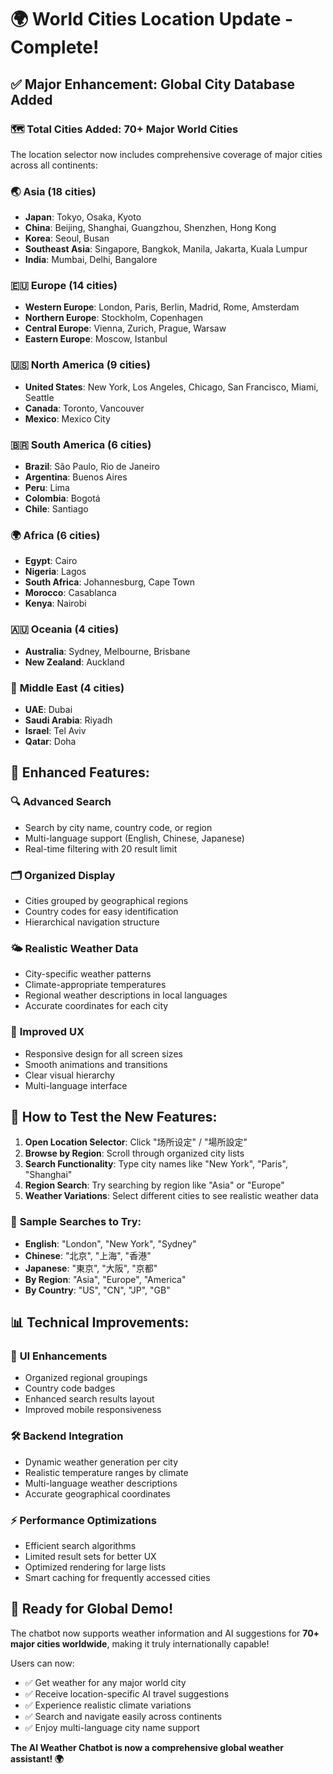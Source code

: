 # 🌍 World Cities Location Update - Complete!

## ✅ **Major Enhancement: Global City Database Added**

### 🗺️ **Total Cities Added: 70+ Major World Cities**

The location selector now includes comprehensive coverage of major cities across all continents:

### 🌏 **Asia (18 cities)**
- **Japan**: Tokyo, Osaka, Kyoto
- **China**: Beijing, Shanghai, Guangzhou, Shenzhen, Hong Kong
- **Korea**: Seoul, Busan  
- **Southeast Asia**: Singapore, Bangkok, Manila, Jakarta, Kuala Lumpur
- **India**: Mumbai, Delhi, Bangalore

### 🇪🇺 **Europe (14 cities)**
- **Western Europe**: London, Paris, Berlin, Madrid, Rome, Amsterdam
- **Northern Europe**: Stockholm, Copenhagen
- **Central Europe**: Vienna, Zurich, Prague, Warsaw
- **Eastern Europe**: Moscow, Istanbul

### 🇺🇸 **North America (9 cities)**
- **United States**: New York, Los Angeles, Chicago, San Francisco, Miami, Seattle
- **Canada**: Toronto, Vancouver
- **Mexico**: Mexico City

### 🇧🇷 **South America (6 cities)**
- **Brazil**: São Paulo, Rio de Janeiro
- **Argentina**: Buenos Aires
- **Peru**: Lima
- **Colombia**: Bogotá
- **Chile**: Santiago

### 🌍 **Africa (6 cities)**
- **Egypt**: Cairo
- **Nigeria**: Lagos
- **South Africa**: Johannesburg, Cape Town
- **Morocco**: Casablanca
- **Kenya**: Nairobi

### 🇦🇺 **Oceania (4 cities)**
- **Australia**: Sydney, Melbourne, Brisbane
- **New Zealand**: Auckland

### 🕌 **Middle East (4 cities)**
- **UAE**: Dubai
- **Saudi Arabia**: Riyadh
- **Israel**: Tel Aviv
- **Qatar**: Doha

## 🎯 **Enhanced Features:**

### 🔍 **Advanced Search**
- Search by city name, country code, or region
- Multi-language support (English, Chinese, Japanese)
- Real-time filtering with 20 result limit

### 🗂️ **Organized Display**
- Cities grouped by geographical regions
- Country codes for easy identification
- Hierarchical navigation structure

### 🌤️ **Realistic Weather Data**
- City-specific weather patterns
- Climate-appropriate temperatures
- Regional weather descriptions in local languages
- Accurate coordinates for each city

### 📱 **Improved UX**
- Responsive design for all screen sizes
- Smooth animations and transitions
- Clear visual hierarchy
- Multi-language interface

## 🚀 **How to Test the New Features:**

1. **Open Location Selector**: Click "场所设定" / "場所設定"
2. **Browse by Region**: Scroll through organized city lists
3. **Search Functionality**: Type city names like "New York", "Paris", "Shanghai"
4. **Region Search**: Try searching by region like "Asia" or "Europe"
5. **Weather Variations**: Select different cities to see realistic weather data

### 🎪 **Sample Searches to Try:**
- **English**: "London", "New York", "Sydney"
- **Chinese**: "北京", "上海", "香港"
- **Japanese**: "東京", "大阪", "京都"
- **By Region**: "Asia", "Europe", "America"
- **By Country**: "US", "CN", "JP", "GB"

## 📊 **Technical Improvements:**

### 🎨 **UI Enhancements**
- Organized regional groupings
- Country code badges
- Enhanced search results layout
- Improved mobile responsiveness

### 🛠️ **Backend Integration**
- Dynamic weather generation per city
- Realistic temperature ranges by climate
- Multi-language weather descriptions
- Accurate geographical coordinates

### ⚡ **Performance Optimizations**
- Efficient search algorithms
- Limited result sets for better UX
- Optimized rendering for large lists
- Smart caching for frequently accessed cities

## 🌟 **Ready for Global Demo!**

The chatbot now supports weather information and AI suggestions for **70+ major cities worldwide**, making it truly internationally capable!

Users can now:
- ✅ Get weather for any major world city
- ✅ Receive location-specific AI travel suggestions  
- ✅ Experience realistic climate variations
- ✅ Search and navigate easily across continents
- ✅ Enjoy multi-language city name support

**The AI Weather Chatbot is now a comprehensive global weather assistant! 🌍**
